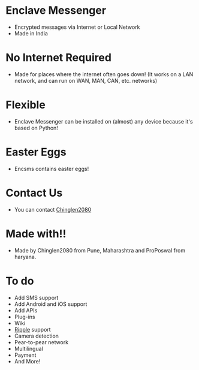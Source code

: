 # Enclave Messenger
- Encrypted messages via Internet or Local Network
- Made in India

# No Internet Required
- Made for places where the internet often goes down! (It works on a LAN network, and can run on WAN, MAN, CAN, etc. networks)

# Flexible
- Enclave Messenger can be installed on (almost) any device because it's based on Python!

# Easter Eggs
- Encsms contains easter eggs!

# Contact Us
- You can contact [Chinglen2080](mailto:chinglen14@proton.me)

# Made with!!
- Made by Chinglen2080 from Pune, Maharashtra and  ProPoswal from haryana.

# To do
- Add SMS support
- Add Android and iOS support
- Add APIs
- Plug-ins
- Wiki
- [Ripple](https://github.com/guardianproject/ripple) support
- Camera detection 
- Pear-to-pear network
- Multilingual
- Payment 
- And More!
